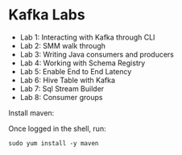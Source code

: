 # Kafka Labs

- Lab 1: Interacting with Kafka through CLI  
- Lab 2: SMM walk through  
- Lab 3: Writing Java consumers and producers  
- Lab 4: Working with Schema Registry  
- Lab 5: Enable End to End Latency  
- Lab 6: Hive Table with Kafka  
- Lab 7: Sql Stream Builder
- Lab 8: Consumer groups


Install maven:

Once logged in the shell, run:

```
sudo yum install -y maven
```
